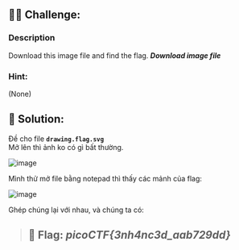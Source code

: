 ## 🕵️‍♂️ Challenge:
### Description
Download this image file and find the flag.
***Download image file***
### Hint:
(None)
## 📝 Solution:
Đề cho file **`drawing.flag.svg`**  
Mở lên thì ảnh ko có gì bất thường.  

![image](https://github.com/user-attachments/assets/43bdbf71-43c0-4f9e-b082-471372a3c9a7)

Mình thử mở file bằng notepad thì thấy các mảnh của flag:

![image](https://github.com/user-attachments/assets/07b1c2aa-f77e-43cc-8577-3104afba7199)

Ghép chúng lại với nhau, và chúng ta có:
> ## 🎯 Flag: ***picoCTF{3nh4nc3d_aab729dd}***
